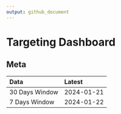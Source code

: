 ```yaml
---
output: github_document
---
```


# Targeting Dashboard



## Meta


|Data           |Latest     |
|:--------------|:----------|
|30 Days Window |2024-01-21 |
|7 Days Window  |2024-01-22 |
